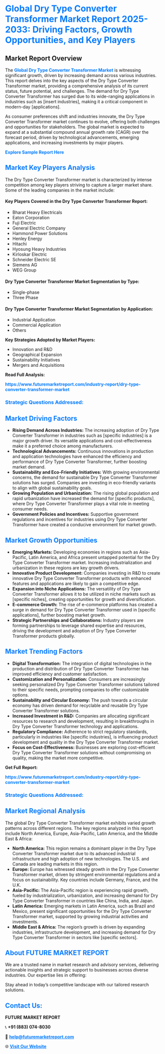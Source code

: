 <h1 style="color: #007BFF;">Global Dry Type Converter Transformer Market Report 2025-2033: Driving Factors, Growth Opportunities, and Key Players</h1>

<section id="overview">
<h2>Market Report Overview</h2>
<p>The <a href="https://www.futuremarketreport.com/industry-report/dry-type-converter-transformer-market" style="color: #007BFF; text-decoration: none;"><strong>Global Dry Type Converter Transformer Market</strong></a> is witnessing significant growth, driven by increasing demand across various industries. This report delves into the key aspects of the Dry Type Converter Transformer market, providing a comprehensive analysis of its current status, future potential, and challenges. The demand for Dry Type Converter Transformer has surged due to its wide-ranging applications in industries such as [insert industries], making it a critical component in modern-day [applications].</p>
<p>As consumer preferences shift and industries innovate, the Dry Type Converter Transformer market continues to evolve, offering both challenges and opportunities for stakeholders. The global market is expected to expand at a substantial compound annual growth rate (CAGR) over the forecast period, driven by technological advancements, emerging applications, and increasing investments by major players.</p>
</section>

<section id="overview">
<p><a href="https://www.futuremarketreport.com/request-sample/reportId=45529" style="color: #007BFF; text-decoration: none;"><strong>Explore Sample Report Here</strong></a></p>
</section>

<section id="key-players">
<h2 style="color: #007BFF;">Market Key Players Analysis</h2>
<p>The Dry Type Converter Transformer market is characterized by intense competition among key players striving to capture a larger market share. Some of the leading companies in the market include:</p>
<h4>Key Players Covered in the Dry Type Converter Transformer Report:</h4>
<ul><li>Bharat Heavy Electricals</li><li>Eaton Corporation</li><li>Fuji Electric</li><li>General Electric Company</li><li>Hammond Power Solutions</li><li>Henley Energy</li><li>Hitachi</li><li>Hyosung Heavy Industries</li><li>Kirloskar Electric</li><li>Schneider Electric SE</li><li>Siemens AG</li><li>WEG Group</li></ul>
<h4>Dry Type Converter Transformer Market Segmentation by Type:</h4>
<ul><li>Single-phase</li><li>Three Phase</li></ul>

<h4>Dry Type Converter Transformer Market Segmentation by Application:</h4>
<ul><li>Industrial Application</li><li>Commercial Application</li><li>Others</li></ul>
<p><strong>Key Strategies Adopted by Market Players:</strong></p>
<ul>
<li>Innovation and R&D</li>
<li>Geographical Expansion</li>
<li>Sustainability Initiatives</li>
<li>Mergers and Acquisitions</li>
</ul>
</section>

<section>
<p><strong>Read Full Analysis: </strong></p><a href="https://www.futuremarketreport.com/industry-report/dry-type-converter-transformer-market" style="color: #007BFF; text-decoration: none;"><strong>https://www.futuremarketreport.com/industry-report/dry-type-converter-transformer-market</strong></a>
<h3 style="color: #007BFF;">Strategic Questions Addressed:</h3>
</section>

<section id="driving-factors">
<h2 style="color: #007BFF;">Market Driving Factors</h2>
<ul>
<li><strong>Rising Demand Across Industries:</strong> The increasing adoption of Dry Type Converter Transformer in industries such as [specific industries] is a major growth driver. Its versatile applications and cost-effectiveness make it a preferred choice among manufacturers.</li>
<li><strong>Technological Advancements:</strong> Continuous innovations in production and application technologies have enhanced the efficiency and performance of Dry Type Converter Transformer, further boosting market demand.</li>
<li><strong>Sustainability and Eco-Friendly Initiatives:</strong> With growing environmental concerns, the demand for sustainable Dry Type Converter Transformer solutions has surged. Companies are investing in eco-friendly variants to align with global sustainability goals.</li>
<li><strong>Growing Population and Urbanization:</strong> The rising global population and rapid urbanization have increased the demand for [specific products], where Dry Type Converter Transformer plays a vital role in meeting consumer needs.</li>
<li><strong>Government Policies and Incentives:</strong> Supportive government regulations and incentives for industries using Dry Type Converter Transformer have created a conducive environment for market growth.</li>
</ul>
</section>

<section id="growth-opportunities">
<h2 style="color: #007BFF;">Market Growth Opportunities</h2>
<ul>
<li><strong>Emerging Markets:</strong> Developing economies in regions such as Asia-Pacific, Latin America, and Africa present untapped potential for the Dry Type Converter Transformer market. Increasing industrialization and urbanization in these regions are key growth drivers.</li>
<li><strong>Innovative Product Development:</strong> Companies investing in R&D to create innovative Dry Type Converter Transformer products with enhanced features and applications are likely to gain a competitive edge.</li>
<li><strong>Expansion into Niche Applications:</strong> The versatility of Dry Type Converter Transformer allows it to be utilized in niche markets such as [specific niches], creating opportunities for growth and diversification.</li>
<li><strong>E-commerce Growth:</strong> The rise of e-commerce platforms has created a surge in demand for Dry Type Converter Transformer used in [specific applications], further boosting market growth.</li>
<li><strong>Strategic Partnerships and Collaborations:</strong> Industry players are forming partnerships to leverage shared expertise and resources, driving the development and adoption of Dry Type Converter Transformer products globally.</li>
</ul>
</section>

<section id="trending-factors">
<h2 style="color: #007BFF;">Market Trending Factors</h2>
<ul>
<li><strong>Digital Transformation:</strong> The integration of digital technologies in the production and distribution of Dry Type Converter Transformer has improved efficiency and customer satisfaction.</li>
<li><strong>Customization and Personalization:</strong> Consumers are increasingly seeking personalized Dry Type Converter Transformer solutions tailored to their specific needs, prompting companies to offer customizable options.</li>
<li><strong>Sustainability and Circular Economy:</strong> The push towards a circular economy has driven demand for recyclable and reusable Dry Type Converter Transformer solutions.</li>
<li><strong>Increased Investment in R&D:</strong> Companies are allocating significant resources to research and development, resulting in breakthroughs in Dry Type Converter Transformer technology and applications.</li>
<li><strong>Regulatory Compliance:</strong> Adherence to strict regulatory standards, particularly in industries like [specific industries], is influencing product development and quality in the Dry Type Converter Transformer market.</li>
<li><strong>Focus on Cost-Effectiveness:</strong> Businesses are exploring cost-efficient Dry Type Converter Transformer solutions without compromising on quality, making the market more competitive.</li>
</ul>
</section>

<section>
<p><strong>Get Full Report: </strong></p><a href="https://www.futuremarketreport.com/industry-report/dry-type-converter-transformer-market" style="color: #007BFF; text-decoration: none;"><strong>https://www.futuremarketreport.com/industry-report/dry-type-converter-transformer-market</strong></a>
<h3 style="color: #007BFF;">Strategic Questions Addressed:</h3>
</section>


<section id="regional-analysis">
<h2 style="color: #007BFF;">Market Regional Analysis</h2>
<p>The global Dry Type Converter Transformer market exhibits varied growth patterns across different regions. The key regions analyzed in this report include North America, Europe, Asia-Pacific, Latin America, and the Middle East & Africa:</p>
<ul>
<li><strong>North America:</strong> This region remains a dominant player in the Dry Type Converter Transformer market due to its advanced industrial infrastructure and high adoption of new technologies. The U.S. and Canada are leading markets in this region.</li>
<li><strong>Europe:</strong> Europe has witnessed steady growth in the Dry Type Converter Transformer market, driven by stringent environmental regulations and a focus on sustainability. Key countries include Germany, France, and the U.K.</li>
<li><strong>Asia-Pacific:</strong> The Asia-Pacific region is experiencing rapid growth, fueled by industrialization, urbanization, and increasing demand for Dry Type Converter Transformer in countries like China, India, and Japan.</li>
<li><strong>Latin America:</strong> Emerging markets in Latin America, such as Brazil and Mexico, present significant opportunities for the Dry Type Converter Transformer market, supported by growing industrial activities and investments.</li>
<li><strong>Middle East & Africa:</strong> The region’s growth is driven by expanding industries, infrastructure development, and increasing demand for Dry Type Converter Transformer in sectors like [specific sectors].</li>
</ul>
</section>

<footer>
<h2 style="color: #007BFF;">About FUTURE MARKET REPORT</h2>
<p>We are a trusted name in market research and advisory services, delivering actionable insights and strategic support to businesses across diverse industries. Our expertise lies in offering:</p>

<p>Stay ahead in today’s competitive landscape with our tailored research solutions.</p>

<h2 style="color: #007BFF;">Contact Us:</h2>
<p><strong>FUTURE MARKET REPORT</strong></p>
<p>📞 <strong>+91 (883) 074-8030</strong></p>
<p>📧 <strong><a href="mailto:help@futuremarketreport.com" style="color: #007BFF;">help@futuremarketreport.com</a></strong></p>
<p>🌐 <strong><a href="https://www.futuremarketreport.com/" style="color: #007BFF;">Visit Our Website</a></strong></p>
</footer>